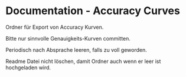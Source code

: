 # Documentation - Accuracy Curves

Ordner für Export von Accuracy Kurven. 

Bitte nur sinnvolle Genauigkeits-Kurven committen.

Periodisch nach Absprache leeren, falls zu voll geworden.

Readme Datei nicht löschen, damit Ordner auch wenn er leer ist hochgeladen wird.